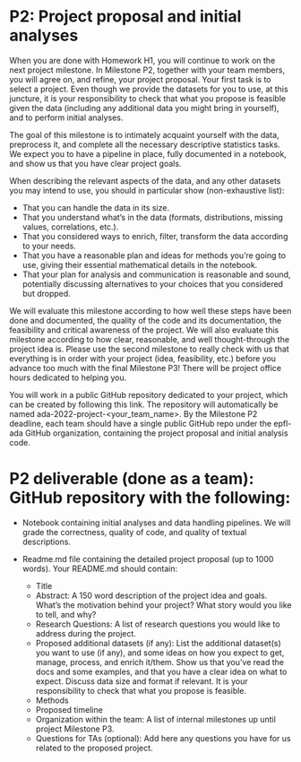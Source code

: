 # P2: Project proposal and initial analyses

When you are done with Homework H1, you will continue to work on the next project milestone. In Milestone P2, together with your team members, you will agree on, and refine, your project proposal. Your first task is to select a project. Even though we provide the datasets for you to use, at this juncture, it is your responsibility to check that what you propose is feasible given the data (including any additional data you might bring in yourself), and to perform initial analyses.

The goal of this milestone is to intimately acquaint yourself with the data, preprocess it, and complete all the necessary descriptive statistics tasks. We expect you to have a pipeline in place, fully documented in a notebook, and show us that you have clear project goals.

When describing the relevant aspects of the data, and any other datasets you may intend to use, you should in particular show (non-exhaustive list):

- That you can handle the data in its size.
- That you understand what’s in the data (formats, distributions, missing values, correlations, etc.).
- That you considered ways to enrich, filter, transform the data according to your needs.
- That you have a reasonable plan and ideas for methods you’re going to use, giving their essential mathematical details in the notebook.
- That your plan for analysis and communication is reasonable and sound, potentially discussing alternatives to your choices that you considered but dropped.

We will evaluate this milestone according to how well these steps have been done and documented, the quality of the code and its documentation, the feasibility and critical awareness of the project. We will also evaluate this milestone according to how clear, reasonable, and well thought-through the project idea is. Please use the second milestone to really check with us that everything is in order with your project (idea, feasibility, etc.) before you advance too much with the final Milestone P3! There will be project office hours dedicated to helping you.

You will work in a public GitHub repository dedicated to your project, which can be created by following this link. The repository will automatically be named ada-2022-project-<your_team_name>. By the Milestone P2 deadline, each team should have a single public GitHub repo under the epfl-ada GitHub organization, containing the project proposal and initial analysis code.

# P2 deliverable (done as a team): GitHub repository with the following:

- Notebook containing initial analyses and data handling pipelines. We will grade the correctness, quality of code, and quality of textual descriptions.
    
- Readme.md file containing the detailed project proposal (up to 1000 words). Your README.md should contain:
    - Title
    - Abstract: A 150 word description of the project idea and goals. What’s the motivation behind your project? What story would you like to tell, and why?
    - Research Questions: A list of research questions you would like to address during the project.
    - Proposed additional datasets (if any): List the additional dataset(s) you want to use (if any), and some ideas on how you expect to get, manage, process, and enrich it/them. Show us that you’ve read the docs and some examples, and that you have a clear idea on what to expect. Discuss data size and format if relevant. It is your responsibility to check that what you propose is feasible.
    - Methods
    - Proposed timeline
    - Organization within the team: A list of internal milestones up until project Milestone P3.
    - Questions for TAs (optional): Add here any questions you have for us related to the proposed project.

